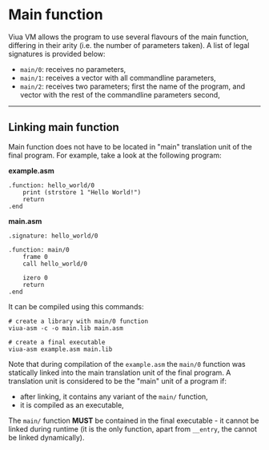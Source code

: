 # Main function

Viua VM allows the program to use several flavours of the main function, differing in
their arity (i.e. the number of parameters taken).
A list of legal signatures is provided below:

- `main/0`: receives no parameters,
- `main/1`: receives a vector with all commandline parameters,
- `main/2`: receives two parameters; first the name of the program, and vector with the
  rest of the commandline parameters second,

----

## Linking main function

Main function does not have to be located in "main" translation unit of the final program.
For example, take a look at the following program:

**example.asm**

```
.function: hello_world/0
    print (strstore 1 "Hello World!")
    return
.end
```

**main.asm**

```
.signature: hello_world/0

.function: main/0
    frame 0
    call hello_world/0

    izero 0
    return
.end
```

It can be compiled using this commands:

```
# create a library with main/0 function
viua-asm -c -o main.lib main.asm

# create a final executable
viua-asm example.asm main.lib
```

Note that during compilation of the `example.asm` the `main/0` function was statically
linked into the main translation unit of the final program.
A translation unit is considered to be the "main" unit of a program if:

- after linking, it contains any variant of the `main/` function,
- it is compiled as an executable,

The `main/` function **MUST** be contained in the final executable - it cannot be linked
during runtime (it is the only function, apart from `__entry`, the cannot be linked
dynamically).
